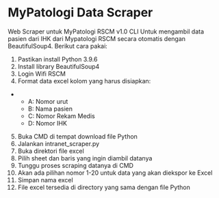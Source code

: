 # MyPatologi Data Scraper
Web Scraper untuk MyPatologi RSCM v1.0 CLI
Untuk mengambil data pasien dari IHK dari Mypatologi RSCM secara otomatis dengan BeautifulSoup4. 
Berikut cara pakai:
1. Pastikan install Python 3.9.6
2. Install library BeautifulSoup4
3. Login Wifi RSCM
4. Format data excel kolom yang harus disiapkan:
- - A: Nomor urut
  - B: Nama pasien
  - C: Nomor Rekam Medis
  - D: Nomor IHK
5. Buka CMD di tempat download file Python
7. Jalankan intranet_scraper.py
8. Buka direktori file excel
9. Pilih sheet dan baris yang ingin diambil datanya
10. Tunggu proses scraping datanya di CMD
11. Akan ada pilihan nomor 1-20 untuk data yang akan diekspor ke Excel
12. Simpan nama excel
13. File excel tersedia di directory yang sama dengan file Python
